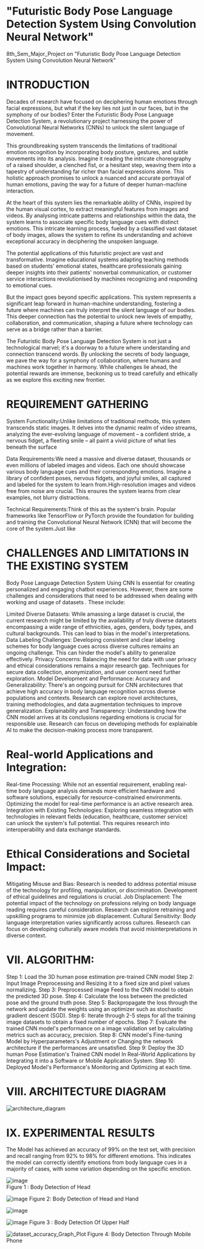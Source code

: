 #  "Futuristic Body Pose Language Detection System Using Convolution Neural Network"
8th_Sem_Major_Project on "Futuristic Body Pose Language Detection System Using Convolution Neural Network" 


#  INTRODUCTION 
Decades of research have focused on deciphering human emotions through facial expressions, but what if the key lies not just in our faces, but in the symphony of our bodies? Enter the Futuristic Body Pose Language Detection System, a revolutionary project harnessing the power of Convolutional Neural Networks (CNNs) to unlock the silent language of movement.

This groundbreaking system transcends the limitations of traditional emotion recognition by incorporating body posture, gestures, and subtle movements into its analysis. Imagine it reading the intricate choreography of a raised shoulder, a clenched fist, or a hesitant step, weaving them into a tapestry of understanding far richer than facial expressions alone. This holistic approach promises to unlock a nuanced and accurate portrayal of human emotions, paving the way for a future of deeper human-machine interaction.

At the heart of this system lies the remarkable ability of CNNs, inspired by the human visual cortex, to extract meaningful features from images and videos. By analysing intricate patterns and relationships within the data, the system learns to associate specific body language cues with distinct emotions. This intricate learning process, fueled by a classified vast dataset of body images, allows the system to refine its understanding and achieve exceptional accuracy in deciphering the unspoken language.

The potential applications of this futuristic project are vast and transformative. Imagine educational systems adapting teaching methods based on students' emotional states, healthcare professionals gaining deeper insights into their patients' nonverbal communication, or customer service interactions revolutionised by machines recognizing and responding to emotional cues.

But the impact goes beyond specific applications. This system represents a significant leap forward in human-machine understanding, fostering a future where machines can truly interpret the silent language of our bodies. This deeper connection has the potential to unlock new levels of empathy, collaboration, and communication, shaping a future where technology can serve as a bridge rather than a barrier.

The Futuristic Body Pose Language Detection System is not just a technological marvel; it's a doorway to a future where understanding and connection transcend words. By unlocking the secrets of body language, we pave the way for a symphony of collaboration, where humans and machines work together in harmony. While challenges lie ahead, the potential rewards are immense, beckoning us to tread carefully and ethically as we explore this exciting new frontier.



#  REQUIREMENT GATHERING
System Functionality:Unlike limitations of traditional methods, this system transcends static images. It delves into the dynamic realm of video streams, analyzing the ever-evolving language of movement – a confident stride, a nervous fidget, a fleeting smile – all paint a vivid picture of what lies beneath the surface

Data Requirements:We need a massive and diverse dataset, thousands or even millions of labeled images and videos. Each one should showcase various body language cues and their corresponding emotions. Imagine a library of confident poses, nervous fidgets, and joyful smiles, all captured and labeled for the system to learn from.High-resolution images and videos free from noise are crucial. This ensures the system learns from clear examples, not blurry distractions.

Technical Requirements:Think of this as the system's brain. Popular frameworks like TensorFlow or PyTorch provide the foundation for building and training the Convolutional Neural Network (CNN) that will become the core of the system.Just like 
 

 #  CHALLENGES AND LIMITATIONS IN THE EXISTING SYSTEM

Body Pose Language Detection System Using CNN Is essential for creating personalized and engaging chatbot experiences. However, there are some challenges and considerations that need to be addressed when dealing with working and usage of datasets . These include:

Limited Diverse Datasets: While amassing a large dataset is crucial, the current research might be limited by the availability of truly diverse datasets encompassing a wide range of ethnicities, ages, genders, body types, and cultural backgrounds. This can lead to bias in the model's interpretations.
Data Labeling Challenges: Developing consistent and clear labeling schemes for body language cues across diverse cultures remains an ongoing challenge. This can hinder the model's ability to generalize effectively.
Privacy Concerns: Balancing the need for data with user privacy and ethical considerations remains a major research gap. Techniques for secure data collection, anonymization, and user consent need further exploration.
        Model Development and Performance:
Accuracy and Generalizability: There's an ongoing pursuit for CNN architectures that achieve high accuracy in body language recognition across diverse populations and contexts. Research can explore novel architectures, training methodologies, and data augmentation techniques to improve generalization.
Explainability and Transparency: Understanding how the CNN model arrives at its conclusions regarding emotions is crucial for responsible use. Research can focus on developing methods for explainable AI to make the decision-making process more transparent.

   #     Real-world Applications and Integration:
Real-time Processing: While not an essential requirement, enabling real-time body language analysis demands more efficient hardware and software solutions, especially for resource-constrained environments. Optimizing the model for real-time performance is an active research area.
Integration with Existing Technologies: Exploring seamless integration with technologies in relevant fields (education, healthcare, customer service) can unlock the system's full potential. This requires research into interoperability and data exchange standards.

  #    Ethical Considerations and Societal Impact:
Mitigating Misuse and Bias: Research is needed to address potential misuse of the technology for profiling, manipulation, or discrimination. Development of ethical guidelines and regulations is crucial.
Job Displacement: The potential impact of the technology on professions relying on body language reading requires careful consideration. Research can explore retraining and upskilling programs to minimize job displacement.
Cultural Sensitivity: Body language interpretation varies significantly across cultures. Research can focus on developing culturally aware models that avoid misinterpretations in diverse context.

 # VII. ALGORITHM:
Step 1: Load the 3D human pose estimation pre-trained CNN model 
Step 2: Input Image Preprocessing and Resizing it to a fixed size and  pixel values normalizing.
Step 3: Preprocessed image Feed to the CNN model to obtain the predicted 3D pose.
Step 4: Calculate the loss between the predicted pose and the ground truth pose.
Step 5: Backpropagate the loss through the network and update the weights using an optimizer such as stochastic gradient descent (SGD).
Step 6: Iterate through 2-5 steps for all the training image datasets to obtain a fixed number of epochs.
Step 7: Evaluate the trained CNN model's performance on a image validation set by calculating metrics such as accuracy, precision.
Step 8: CNN model's Fine-tuning Model by Hyperparameters's Adjustment  or Changing the network architecture if the performances are unsatisfied.
Step 9: Deploy the 3D human Pose Estimation's Trained CNN model In Real-World Applications by Integrating it into a Software or Mobile Application System.
Step 10: Deployed Model's Performance's Monitoring and Optimizing at each time.
                   
#    VIII. ARCHITECTURE DIAGRAM

![architecture_diagram](https://github.com/Sarthak1261/ICONDEEP24_Project_Conference/assets/168224148/244b0611-1469-4128-92b8-e6da8d4d7e28)

                                
                                
                    
                     
  # IX. EXPERIMENTAL RESULTS
  
The Model has achieved an accuracy of 99% on the test set, with precision and recall ranging from 92% to 98% for different emotions. This indicates the model can correctly identify emotions from body language cues in a majority of cases, with some variation depending on the specific emotion.

![image](https://github.com/Sarthak1261/ICONDEEP24_Project_Conference/assets/168224148/5031e978-df2c-420c-81d6-fb22a828146b)             
Figure 1 :  Body Detection of Head

![image](https://github.com/Sarthak1261/ICONDEEP24_Project_Conference/assets/168224148/9cbccc2a-1291-4fd5-8883-a28b71e97d37)
Figure 2:  Body Detection of Head and Hand 


![image](https://github.com/Sarthak1261/ICONDEEP24_Project_Conference/assets/168224148/a97eae21-17dc-414e-97ac-4d3118fca3cd)


![image](https://github.com/Sarthak1261/ICONDEEP24_Project_Conference/assets/168224148/ad7b7990-2787-4b49-8bda-1225041ff07f)
Figure 3 : Body Detection Of Upper Half

![dataset_accuracy_Graph_Plot](https://github.com/Sarthak1261/ICONDEEP24_Project_Conference/assets/168224148/2431a989-fd79-48e6-9998-7e7f8c25aee0)
Figure 4: Body Detection Through Mobile Phone
